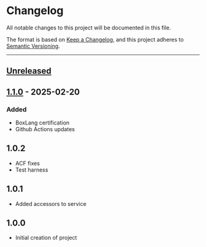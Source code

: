 # Changelog

All notable changes to this project will be documented in this file.

The format is based on [Keep a Changelog](https://keepachangelog.com/en/1.0.0/),
and this project adheres to [Semantic Versioning](https://semver.org/spec/v2.0.0.html).

* * *

## [Unreleased]

## [1.1.0] - 2025-02-20

### Added

- BoxLang certification
- Github Actions updates

## 1.0.2

- ACF fixes
- Test harness

## 1.0.1

- Added accessors to service

## 1.0.0

- Initial creation of project

[unreleased]: https://github.com/coldbox-modules/cbemoji/compare/v1.1.0...HEAD
[1.1.0]: https://github.com/coldbox-modules/cbemoji/compare/dda119902f19bc0cd5e05dc53562a81cbe595fae...v1.1.0
